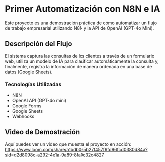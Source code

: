 # Primer Automatización con N8N e IA

Este proyecto es una demostración práctica de cómo automatizar un flujo de trabajo empresarial utilizando N8N y la API de OpenAI (GPT-4o Mini).

## Descripción del Flujo

El sistema captura las consultas de los clientes a través de un formulario web, utiliza un modelo de IA para clasificar automáticamente la consulta y, finalmente, registra la información de manera ordenada en una base de datos (Google Sheets).

### Tecnologías Utilizadas
* N8N
* OpenAI API (GPT-4o mini)
* Google Forms
* Google Sheets
* Webhooks

## Video de Demostración

Aquí puedes ver un video que muestra el proyecto en acción:
https://www.loom.com/share/a1bdb0e5b27f457f9fd96fcd0380d84a?sid=d2d8098c-a292-4e1a-9a89-8fa0c32c4827
